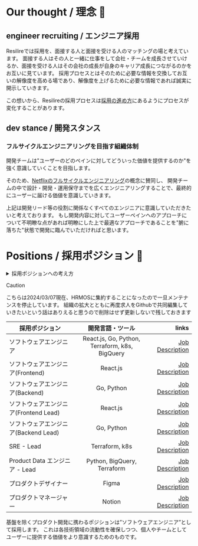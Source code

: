 # Our thought / 理念 🤗
## engineer recruiting / エンジニア採用

Resilireでは採用を、面接する人と面接を受ける人のマッチングの場と考えています。
面接する人はその人と一緒に仕事をして会社・チームを成長させていけるか、面接を受ける人はその会社の成長が自身のキャリア成長につながるのかをお互いに見ています。
採用プロセスとはそのために必要な情報を交換してお互いの解像度を高める場であり、解像度を上げるために必要な情報であれば誠実に開示していきます。

この想いから、Resilireの採用プロセスは[採用の進め方](https://speakerdeck.com/resilire/resilire-company-deck-a02e737a-393d-4c43-b7f5-9cbf869b3f9c?slide=35)にあるようにプロセスが変化することがあります。

## dev stance / 開発スタンス

### フルサイクルエンジニアリングを目指す組織体制

開発チームは"ユーザーのどのペインに対してどういった価値を提供するのか"を強く意識していくことを目指します。

そのため、[Netflixのフルサイクルエンジニアリング](https://netflixtechblog.com/full-cycle-developers-at-netflix-a08c31f83249)の概念に賛同し、
開発チームの中で設計・開発・運用保守までを広くエンジニアリングすることで、最終的にユーザーに届ける価値を意識していきます。

上記は開発リード等の役割に関係なくすべてのエンジニアに意識していただきたいと考えております。
もし開発内容に対してユーザーペインへのアプローチについて不明瞭な点があれば明瞭にした上で最適なアプローチであることを"腑に落ちた"状態で開発に臨んでいただければと思います。

# Positions / 採用ポジション 🌈

<details>
<summary>採用ポジションへの考え方</summary>

最終的なユーザーへの価値提供を考えるためにはユーザー理解だけでなく、インフラからソフトウェアまで全体感をもって設計・開発・運用保守を考える必要があると考えています。
このように全体感を持ちつつかつユーザー課題を解決していくためには、フルスタックエンジニアのように広く網羅するキャリアも、逆に専門性をもって難易度の高い開発を実現するキャリアもチームに欠かせない役割です。

上記の個人のキャリアを受け入れつつ全体感を持つために、開発チーム・組織では、スキルスタックや開発プロセスといった役割での静的な枠組みに縛られずにプロダクト軸での体制を目指します。
そして採用では、多様なキャリアに応じた形での求人票を作成して採用を行います。

</details>

> [!CAUTION]
> こちらは2024/03/07現在、HRMOSに集約することになったので一旦メンテナンスを停止しています。
> 組織の拡大とともに再度求人をGithubで共同編集していきたいという話はありえると思うので削除はせず更新しないで残しておきます

| 採用ポジション | 開発言語・ツール | links  |
| ------------- |:-------------:| -----:|
| ソフトウェアエンジニア | React.js, Go, Python, Terraform, k8s, BigQuery | [Job Description](./software_engineer.md) |
| ソフトウェアエンジニア(Frontend) | React.js | [Job Description](./software_engineer_frontend.md) |
| ソフトウェアエンジニア(Backend) | Go, Python | [Job Description](./software_engineer_backend.md) |
| ソフトウェアエンジニア(Frontend Lead) | React.js | [Job Description](./techlead_frontend.md) |
| ソフトウェアエンジニア(Backend Lead) | Go, Python | [Job Description](./techlead_backend.md) |
| SRE - Lead | Terraform, k8s | [Job Description](./techlead_sre.md) |
| Product Data エンジニア - Lead | Python, BigQuery, Terraform | [Job Description](./techlead_data.md) |
| プロダクトデザイナー | Figma | [Job Description](./product_designer.md) |
| プロダクトマネージャー | Notion | [Job Description](./product_manager.md) |

基盤を除くプロダクト開発に携わるポジションは”ソフトウェアエンジニア”として採用します。
これは各技術領域の流動性を確保しつつ、個人やチームとしてユーザーに提供する価値をより意識するためのものです。


